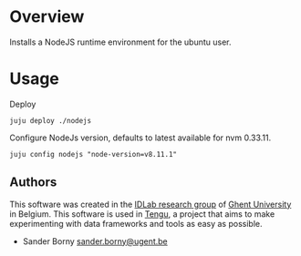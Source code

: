 # Overview

Installs a NodeJS runtime environment for the ubuntu user.

# Usage

Deploy

`juju deploy ./nodejs`

Configure NodeJs version, defaults to latest available for nvm 0.33.11.

`juju config nodejs "node-version=v8.11.1"`

## Authors
This software was created in the [IDLab research group](https://www.ugent.be/ea/idlab/en) of [Ghent University](https://www.ugent.be/en) in Belgium. This software is used in [Tengu](https://tengu.io), a project that aims to make experimenting with data frameworks and tools as easy as possible.
- Sander Borny <sander.borny@ugent.be>
